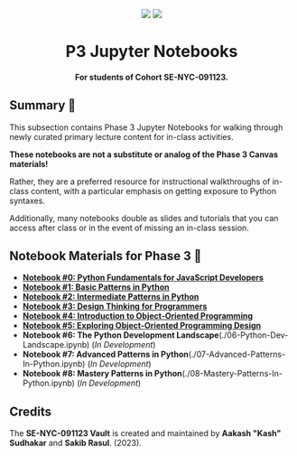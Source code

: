<p align="center">
    <a href="https://docs.python.org/3/index.html"><img src="https://img.shields.io/badge/python-%2320232a?style=for-the-badge&logo=python&logoColor=ffdd54" /></a>
    <a href="https://jupyter.org/"><img src="https://img.shields.io/badge/jupyter-%2320232a.svg?style=for-the-badge&logo=jupyter&logoColor=23FA0F00" /></a>
</p>

<h1 align="center"><b>P3 Jupyter Notebooks</b></h1>
<h4 align="center">For students of Cohort <b>SE-NYC-091123</b>.</h4>

## Summary 💬

This subsection contains Phase 3 Jupyter Notebooks for walking through newly curated primary lecture content for in-class activities.

**These notebooks are not a substitute or analog of the Phase 3 Canvas materials!**

Rather, they are a preferred resource for instructional walkthroughs of in-class content, with a particular emphasis on getting exposure to Python syntaxes. 

Additionally, many notebooks double as slides and tutorials that you can access after class or in the event of missing an in-class session.

## Notebook Materials for Phase 3 📓

- [**Notebook #0: Python Fundamentals for JavaScript Developers**](./00-Python-Fundamentals.ipynb)
- [**Notebook #1: Basic Patterns in Python**](./01-Basic-Patterns-In-Python.ipynb)
- [**Notebook #2: Intermediate Patterns in Python**](./02-Intermediate-Patterns-In-Python.ipynb)
- [**Notebook #3: Design Thinking for Programmers**](./03-Design-Thinking-For-Programmers.ipynb)
- [**Notebook #4: Introduction to Object-Oriented Programming**](./04-Intro-To-OOP.ipynb)
- [**Notebook #5: Exploring Object-Oriented Programming Design**](./05-Exploring-OOPD.ipynb)
- **Notebook #6: The Python Development Landscape**(./06-Python-Dev-Landscape.ipynb) (_In Development_)
- **Notebook #7: Advanced Patterns in Python**(./07-Advanced-Patterns-In-Python.ipynb) (_In Development_)
- **Notebook #8: Mastery Patterns in Python**(./08-Mastery-Patterns-In-Python.ipynb) (_In Development_)

## Credits

The **SE-NYC-091123 Vault** is created and maintained by **Aakash "Kash" Sudhakar** and **Sakib Rasul**. (2023). 